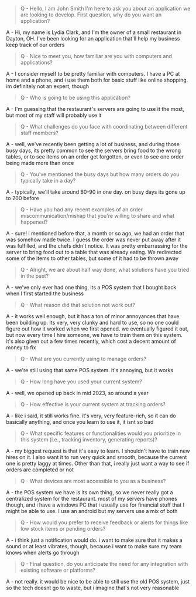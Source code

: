 > Q - Hello, I am John Smith I'm here to ask you about an application we are looking to develop. First question, why do you want an application?

A -  Hi, my name is Lydia Clark, and I'm the owner of a small restaurant in Dayton, OH. I've been looking for an application that'll help my business keep track of our orders

> Q - Nice to meet you, how familiar are you with computers and applications?

A - I consider myself to be pretty familiar with computers. I have a PC at home and a phone, and i use them both for basic stuff like online shopping. im definitely not an expert, though

> Q - Who is going to be using this application?

A - I'm guessing that the restaurant's servers are going to use it the most, but most of my staff will probably use it

> Q - What challenges do you face with coordinating between different staff members?

A - well, we've recently been getting a lot of business, and during those busy days, its pretty common to see the servers bring food to the wrong tables, or to see items on an order get forgotten, or even to see one order being made more than once

> Q - You've mentioned the busy days but how many orders do you typically take in a day?

A - typically, we'll take around 80-90 in one day. on busy days its gone up to 200 before

> Q - Have you had any recent examples of an order miscommunication/mishap that you're willing to share and what happened?

A - sure! i mentioned before that, a month or so ago, we had an order that was somehow made twice. I guess the order was never put away after it was fulfilled, and the chefs didn't notice. It was pretty embarrassing for the server to bring food out to a table that was already eating. We redirected some of the items to other tables, but some of it had to be thrown away

> Q - Alright, we are about half way done, what solutions have you tried in the past?

A - we've only ever had one thing, its a POS system that I bought back when I first started the business

> Q - What reason did that solution not work out?

A - it works well enough, but it has a ton of minor annoyances that have been building up. Its very, very clunky and hard to use, so no one could figure out how it worked when we first opened. we eventually figured it out, but now every time I hire someone, we have to train them on this system. it's also given out a few times recently, which cost a decent amount of money to fix

> Q - What are you currently using to manage orders?

A - we're still using that same POS system. it's annoying, but it works

> Q - How long have you used your current system?

A - well, we opened up back in mid 2023, so around a year

> Q - How effective is your current system at tracking orders?

A - like i said, it still works fine. it's very, very feature-rich, so it can do basically anything, and once you learn to use it, it isnt so bad

> Q - What specific features or functionalities would you prioritize in this system (i.e., tracking inventory, generating reports)?

A - my biggest request is that it's easy to learn. I shouldn't have to train new hires on it. I also want it to run very quick and smooth, because the current one is pretty laggy at times. Other than that, i really just want a way to see if orders are completed or not

> Q - What devices are most accessible to you as a business?

A - the POS system we have is its own thing, so we never really got a centralized system for the restaurant. most of my servers have phones though, and i have a windows PC that i usually use for financial stuff that I might be able to use. I use an android but my servers use a mix of both

> Q - How would you prefer to receive feedback or alerts for things like low stock items or pending orders?

A - i think just a notification would do. i want to make sure that it makes a sound or at least vibrates, though, because i want to make sure my team knows when alerts go through

> Q - Final question, do you anticipate the need for any integration with existing software or platforms?

A - not really. it would be nice to be able to still use the old POS system, just so the tech doesnt go to waste, but i imagine that's not very reasonable
